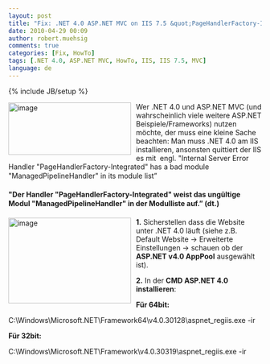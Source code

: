 ```yaml
---
layout: post
title: "Fix: .NET 4.0 ASP.NET MVC on IIS 7.5 &quot;PageHandlerFactory-Integrated&quot; has a bad module &quot;ManagedPipelineHandler&quot;"
date: 2010-04-29 00:09
author: robert.muehsig
comments: true
categories: [Fix, HowTo]
tags: [.NET 4.0, ASP.NET MVC, HowTo, IIS, IIS 7.5, MVC]
language: de
---
```

{% include JB/setup %}
<p><a href="{{BASE_PATH}}/assets/wp-images-de/image954.png"><img style="border-right-width: 0px; margin: 0px 10px 0px 0px; display: inline; border-top-width: 0px; border-bottom-width: 0px; border-left-width: 0px" title="image" border="0" alt="image" align="left" src="{{BASE_PATH}}/assets/wp-images-de/image_thumb139.png" width="244" height="104" /></a>Wer .NET 4.0 und ASP.NET MVC (und wahrscheinlich viele weitere ASP.NET Beispiele/Frameworks) nutzen möchte, der muss eine kleine Sache beachten: Man muss .NET 4.0 am IIS installieren, ansonsten quittiert der IIS es mit&#160; engl. "Internal Server Error Handler &quot;PageHandlerFactory-Integrated&quot; has a bad module &quot;ManagedPipelineHandler&quot; in its module list”</p>  <p></p>  <p></p>  <p><strong>"Der Handler &quot;PageHandlerFactory-Integrated&quot; weist das ungültige Modul &quot;ManagedPipelineHandler&quot; in der Modulliste auf.” (dt.)</strong></p>  <p><a href="{{BASE_PATH}}/assets/wp-images-de/image955.png"><img style="border-right-width: 0px; margin: 0px 10px 0px 0px; display: inline; border-top-width: 0px; border-bottom-width: 0px; border-left-width: 0px" title="image" border="0" alt="image" align="left" src="{{BASE_PATH}}/assets/wp-images-de/image_thumb140.png" width="244" height="170" /></a> <strong>1.</strong> Sicherstellen dass die Website unter .NET 4.0 läuft (siehe z.B. Default Website -&gt; Erweiterte Einstellungen -&gt; schauen ob der <strong>ASP.NET v4.0 AppPool</strong> ausgewählt ist).</p>  <p><strong>2.</strong> In der <strong>CMD ASP.NET 4.0 installieren</strong>: </p>  <p><strong>Für 64bit:</strong></p>  <p>C:\Windows\Microsoft.NET\Framework64\v4.0.30128\aspnet_regiis.exe -ir</p>  <p><strong>Für 32bit:</strong></p>  <p>C:\Windows\Microsoft.NET\Framework\v4.0.30319\aspnet_regiis.exe -ir</p>
